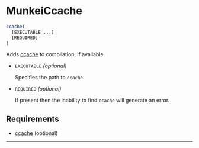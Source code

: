 # MunkeiCcache #

```cmake
ccache(
  [EXECUTABLE ...]
  [REQUIRED]
)
```

Adds [ccache] to compilation, if available.

*   `EXECUTABLE` *(optional)*

    Specifies the path to `ccache`.

*   `REQUIRED` *(optional)*

    If present then the inability to find `ccache` will generate an error.

## Requirements ##

*   [ccache] (optional)

---

  [ccache]: https://ccache.samba.org
